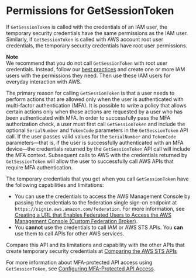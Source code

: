 # Permissions for GetSessionToken<a name="id_credentials_temp_control-access_getsessiontoken"></a>

If `GetSessionToken` is called with the credentials of an IAM user, the temporary security credentials have the same permissions as the IAM user\. Similarly, if `GetSessionToken` is called with AWS account root user credentials, the temporary security credentials have root user permissions\.

**Note**  
We recommend that you do not call `GetSessionToken` with root user credentials\. Instead, follow our [best practices](IAMBestPracticesAndUseCases.md) and create one or more IAM users with the permissions they need\. Then use these IAM users for everyday interaction with AWS\.

The primary reason for calling `GetSessionToken` is that a user needs to perform actions that are allowed only when the user is authenticated with multi\-factor authentication \(MFA\)\. It is possible to write a policy that allows certain actions only when those actions are requested by a user who has been authenticated with MFA\. In order to successfully pass the MFA authorization check, a user must first call `GetSessionToken` and include the optional `SerialNumber` and `TokenCode` parameters in the `GetSessionToken` API call\. If the user passes valid values for the `SerialNumber` and `TokenCode` parameters—that is, if the user is successfully authenticated with an MFA device—the credentials returned by the `GetSessionToken` API call will include the MFA context\. Subsequent calls to AWS with the credentials returned by `GetSessionToken` will allow the user to successfully call AWS APIs that require MFA authentication\.

The temporary credentials that you get when you call `GetSessionToken` have the following capabilities and limitations:
+ You can use the credentials to access the AWS Management Console by passing the credentials to the federation single sign\-on endpoint at `https://signin.aws.amazon.com/federation`\. For more information, see [Creating a URL that Enables Federated Users to Access the AWS Management Console \(Custom Federation Broker\)](id_roles_providers_enable-console-custom-url.md)\.
+ You **cannot** use the credentials to call IAM or AWS STS APIs\. You **can** use them to call APIs for other AWS services\.

Compare this API and its limitations and capability with the other APIs that create temporary security credentials at [Comparing the AWS STS APIs](id_credentials_temp_request.md#stsapi_comparison)

For more information about MFA\-protected API access using `GetSessionToken`, see [Configuring MFA\-Protected API Access](id_credentials_mfa_configure-api-require.md)\.